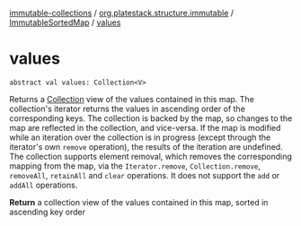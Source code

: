 [immutable-collections](../../index.md) / [org.platestack.structure.immutable](../index.md) / [ImmutableSortedMap](index.md) / [values](.)

# values

`abstract val values: Collection<V>`

Returns a [Collection](#) view of the values contained in this map.
The collection's iterator returns the values in ascending order
of the corresponding keys.
The collection is backed by the map, so changes to the map are
reflected in the collection, and vice-versa.  If the map is
modified while an iteration over the collection is in progress
(except through the iterator's own `remove` operation),
the results of the iteration are undefined.  The collection
supports element removal, which removes the corresponding
mapping from the map, via the `Iterator.remove`,
`Collection.remove`, `removeAll`,
`retainAll` and `clear` operations.  It does not
support the `add` or `addAll` operations.

**Return**
a collection view of the values contained in this map,
    sorted in ascending key order

